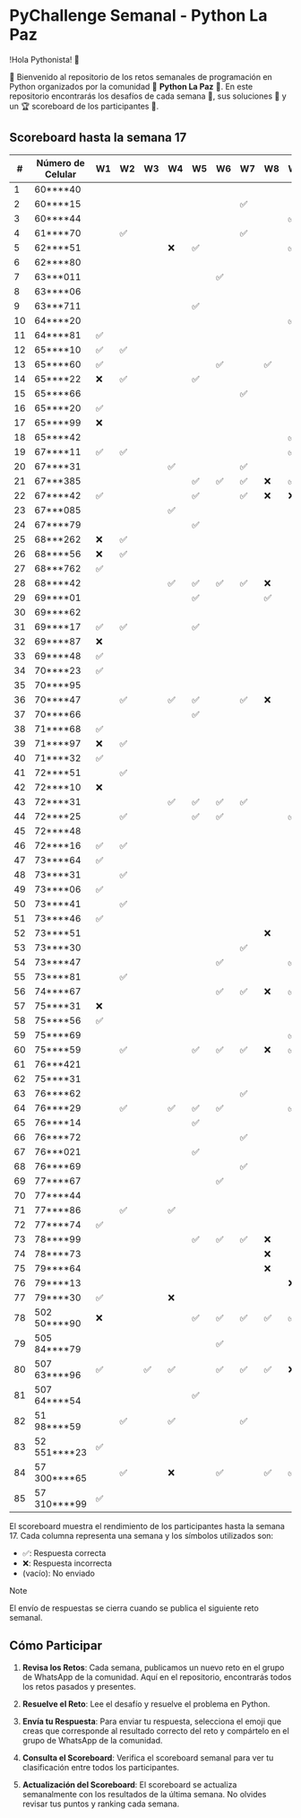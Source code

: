 # PyChallenge Semanal - Python La Paz

!Hola Pythonista! 🐍 

🎉 Bienvenido al repositorio de los retos semanales de programación en Python organizados por la comunidad 🐍 **Python La Paz** 🚀. En este repositorio encontrarás los desafíos de cada semana 📅, sus soluciones 📝 y un 🏆 scoreboard de los participantes 🎯.

## Scoreboard hasta la semana 17

| #  | Número de Celular | W1 | W2 | W3 | W4 | W5 | W6 | W7 | W8 | W9 | W10| W11| W12| W13| W14| W15| W16| W17| Score|
|----|-------------------|----|----|----|----|----|----|----|----|----|----|----|----|----|----|----|----|----|------|
| 1  | 60****40          |    |    |    |    |    |    |    |    |    |    |    |    |    |    |    |    | ✅ | 1    |
| 2  | 60****15          |    |    |    |    |    |    | ✅ |    |    |    |    |    |    |    |    |    |    | 1    |
| 3  | 60****44          |    |    |    |    |    |    |    |    | ✅ |    |    |    |    |    |    |    |    | 1    |
| 4  | 61****70          |    | ✅ |    |    |    |    | ✅ |    |    |    |    |    |    |    |    |    |    | 2    |
| 5  | 62****51          |    |    |    | ❌ | ✅ |    |    |    | ✅ | ✅ | ✅ | ✅ | ✅ | ✅ | ❌ | ❌ | ✅ | 8    |
| 6  | 62****80          |    |    |    |    |    |    |    |    |    |    |    |    | ✅ |    |    |    | ✅ | 2    |
| 7  | 63***011          |    |    |    |    |    | ✅ |    |    |    |    |    |    |    |    |    |    |    | 1    |
| 8  | 63****06          |    |    |    |    |    |    |    |    |    |    |    |    |    | ✅ |    |    |    | 1    |
| 9  | 63***711          |    |    |    |    | ✅ |    |    |    |    |    |    |    |    |    |    |    |    | 1    |
| 10  | 64****20          |    |    |    |    |    |    |    |    | ✅ |    |    |    |    |    |    |    |    | 1    |
| 11  | 64****81          | ✅ |    |    |    |    |    |    |    |    |    |    |    |    |    |    |    |    | 1    |
| 12  | 65****10          | ✅ | ✅ |    |    |    |    |    |    |    |    |    |    |    |    |    |    | ✅ | 3    |
| 13 | 65****60          | ✅ |    |    |    |    | ✅ |    | ✅ |    |    |    |    | ✅ |    |    |    | ✅ | 5    |
| 14 | 65****22          | ❌ | ✅ |    |    | ✅ |    |    |    |    |    |    |    | ✅ | ✅ |    |    | ✅ | 5    |
| 15 | 65****66          |    |    |    |    |    |    | ✅ |    |    |    |    |    |    |    |    |    |    | 1    |
| 16 | 65****20          | ✅ |    |    |    |    |    |    |    |    |    |    |    |    |    |    |    |    | 1    |
| 17 | 65****99          | ❌ |    |    |    |    |    |    |    |    |    |    |    |    |    |    |    |    | 0    |
| 18 | 65****42          |    |    |    |    |    |    |    |    | ✅ |    |    |    |    |    | ✅ |    |    | 2    |
| 19 | 67****11          | ✅ | ✅ |    |    |    |    |    |    | ✅ |    | ✅ |    | ✅ |    |    | ❌ |    | 5    |
| 20 | 67****31          |    |    |    | ✅ |    |    | ✅ |    |    |    |    |    |    |    |    |    |    | 2    |
| 21 | 67***385          |    |    |    |    | ✅ | ✅ | ✅ | ❌ | ✅ |    | ✅ |    |    |    |    |    |    | 5    |
| 22 | 67****42          | ✅ |    |    |    | ✅ |    | ✅ | ❌ | ❌ |    | ✅ |    |    |    |    | ❌ | ✅ | 5    |
| 23 | 67***085          |    |    |    | ✅ |    |    |    |    |    |    |    |    |    |    |    |    |    | 1    |
| 24 | 67****79          |    |    |    |    | ✅ |    |    |    |    |    |    |    |    |    |    |    |    | 1    |
| 25 | 68***262          | ❌ | ✅ |    |    |    |    |    |    |    |    |    |    |    |    |    |    |    | 1    |
| 26 | 68****56          | ❌ | ✅ |    |    |    |    |    |    |    |    |    |    |    |    |    |    |    | 1    |
| 27 | 68***762          | ✅ |    |    |    |    |    |    |    |    |    |    |    |    |    |    |    |    | 1    |
| 28 | 68****42          |    |    |    | ✅ | ✅ | ✅ | ✅ | ❌ |    |    |    |    |    |    |    |    |    | 4    |
| 29 | 69****01          |    |    |    |    | ✅ |    |    | ✅ |    |    |    |    |    |    |    |    |    | 2    |
| 30 | 69****62          |    |    |    |    |    |    |    |    |    |    |    |    |    |    |    | ✅ |    | 1    |
| 31 | 69****17          | ✅ | ✅ |    |    | ✅ |    |    |    |    |    |    |    |    |    |    |    |    | 3    |
| 32 | 69****87          | ❌ |    |    |    |    |    |    |    |    |    |    |    |    |    |    |    |    | 0    |
| 33 | 69****48          | ✅ |    |    |    |    |    |    |    |    |    |    |    |    |    |    |    |    | 1    |
| 34 | 70****23          | ✅ |    |    |    |    |    |    |    |    |    |    |    |    |    |    |    |    | 1    |
| 35 | 70****95          |    |    |    |    |    |    |    |    |    |    |    |    |    |    |    |    | ✅ | 1    |
| 36 | 70****47          |    | ✅ |    | ✅ | ✅ |    | ✅ | ❌ |    |    |    |    |    |    |    |    |    | 4    |
| 37 | 70****66          |    |    |    |    | ✅ |    |    |    |    |    |    |    |    |    |    |    |    | 1    |
| 38 | 71****68          | ✅ |    |    |    |    |    |    |    |    |    |    |    |    |    |    | ❌ | ✅ | 2    |
| 39 | 71****97          | ❌ | ✅ |    |    |    |    |    |    |    |    |    | ✅ |    |    |    |    |    | 2    |
| 40 | 71****32          | ✅ |    |    |    |    |    |    |    |    |    |    |    |    |    |    |    |    | 1    |
| 41 | 72****51          |    | ✅ |    |    |    |    |    |    |    |    |    |    |    |    |    |    |    | 1    |
| 42 | 72****10          | ❌ |    |    |    |    |    |    |    |    |    |    |    |    |    |    |    |    | 0    |
| 43 | 72****31          |    |    |    | ✅ | ✅ | ✅ | ✅ |    |    |    |    |    |    |    |    |    |    | 4    |
| 44 | 72****25          |    | ✅ |    |    | ✅ | ✅ |    |    | ✅ |    |    |    | ✅ |    | ❌ |    |    | 5    |
| 45 | 72****48          |    |    |    |    |    |    |    |    |    | ✅ | ✅ |    |    |    |    | ✅ |    | 3    |
| 46 | 72****16          | ✅ | ✅ |    |    |    |    |    |    |    |    |    |    |    |    |    |    |    | 2    |
| 47 | 73****64          | ✅ |    |    |    |    |    |    |    |    |    |    |    |    |    |    |    |    | 1    |
| 48 | 73****31          |    | ✅ |    |    |    |    |    |    |    |    |    |    |    |    |    |    |    | 1    |
| 49 | 73****06          | ✅ |    |    |    |    |    |    |    |    |    |    |    |    |    |    |    |    | 1    |
| 50 | 73****41          |    | ✅ |    |    |    |    |    |    |    |    |    |    |    |    |    |    |    | 1    |
| 51 | 73****46          | ✅ |    |    |    |    |    |    |    |    |    |    |    |    |    |    |    |    | 1    |
| 52 | 73****51          |    |    |    |    |    |    |    | ❌ |    |    |    |    |    |    |    |    |    | 0    |
| 53 | 73****30          |    |    |    |    |    |    | ✅ |    |    |    |    |    |    |    |    |    |    | 1    |
| 54 | 73****47          |    |    |    |    |    | ✅ |    |    | ✅ |    |    |    | ✅ |    |    |    |    | 3    |
| 55 | 73****81          |    | ✅ |    |    |    |    |    |    |    |    |    |    |    |    |    |    |    | 1    |
| 56 | 74****67          |    |    |    |    |    | ✅ | ✅ | ❌ | ✅ |    | ✅ | ✅ | ✅ | ✅ | ❌ | ❌ | ✅ | 8    |
| 57 | 75****31          | ❌ |    |    |    |    |    |    |    |    |    |    |    |    |    |    |    |    | 0    |
| 58 | 75****56          | ✅ |    |    |    |    |    |    |    |    |    |    |    |    |    |    |    |    | 1    |
| 59 | 75****69          |    |    |    |    |    |    |    |    | ✅ |    |    |    |    |    |    |    | ✅ | 2    |
| 60 | 75****59          |    | ✅ |    |    | ✅ | ✅ | ✅ | ❌ | ✅ | ✅ | ✅ |    | ✅ | ✅ |    |    | ✅ | 10   |
| 61 | 76***421          |    |    |    |    |    |    |    |    |    |    |    |    |    |    |    |    | ✅ | 1    |
| 62 | 75****31          |    |    |    |    |    |    |    |    |    |    |    |    |    |    |    |    | ✅ | 1    |
| 63 | 76****62          |    |    |    |    |    |    | ✅ |    |    |    |    |    |    | ✅ |    |    |    | 2    |
| 64 | 76****29          |    | ✅ |    | ✅ | ✅ | ✅ |    |    | ✅ |    | ✅ | ✅ | ✅ | ✅ | ❌ | ❌ | ✅ | 10   |
| 65 | 76****14          |    |    |    |    | ✅ |    |    |    |    |    |    |    |    |    |    |    |    | 1    |
| 66 | 76****72          |    |    |    |    |    |    | ✅ |    |    |    |    |    |    |    |    |    |    | 1    |
| 67 | 76***021          |    |    |    |    | ✅ |    |    |    |    |    |    |    |    | ✅ |    |    |    | 2    |
| 68 | 76****69          |    |    |    |    |    |    | ✅ |    |    |    |    |    |    |    |    |    |    | 1    |
| 69 | 77****67          |    |    |    |    |    | ✅ |    |    |    |    |    |    | ✅ |    |    |    |    | 2    |
| 70 | 77****44          |    |    |    |    |    |    |    |    |    |    |    |    |    |    |    | ✅ |    | 1    |
| 71 | 77****86          |    | ✅ |    | ✅ |    |    |    |    |    |    |    |    | ✅ |    |    |    |    | 3    |
| 72 | 77****74          | ✅ |    |    |    |    |    |    |    |    |    |    |    |    |    |    |    |    | 1    |
| 73 | 78****99          |    |    |    |    | ✅ | ✅ | ✅ | ❌ |    |    |    |    |    |    |    |    |    | 3    |
| 74 | 78****73          |    |    |    |    |    |    |    | ❌ |    |    |    |    | ✅ |    |    |    |    | 1    |
| 75 | 79****64          |    |    |    |    |    |    |    | ❌ |    |    |    |    |    |    |    |    |    | 0    |
| 76 | 79****13          |    |    |    |    |    |    |    |    | ❌ |    |    |    |    |    |    |    |    | 0    |
| 77 | 79****30          | ✅ |    |    | ❌ |    |    |    |    |    |    |    |    |    |    |    |    |    | 1    |
| 78 | 502 50****90      | ❌ |    |    |    | ✅ | ✅ | ✅ | ✅ | ✅ | ✅ | ✅ |    | ✅ | ✅ | ✅ | ✅ | ✅ | 12   |
| 79 | 505 84****79      |    |    |    |    |    | ✅ |    |    |    |    |    |    |    |    |    |    |    | 1    |
| 80 | 507 63****96      | ✅ |    | ✅ | ✅ |    | ✅ | ✅ | ✅ | ❌ |    |    | ✅ | ✅ | ✅ |    | ❌ | ✅ | 10   |
| 81 | 507 64****54      |    |    |    |    | ✅ |    |    |    |    |    |    |    |    |    |    |    | ✅ | 2    |
| 82 | 51 98****59       |    | ✅ |    | ✅ |    |    | ✅ |    |    |    |    |    |    |    |    |    |    | 3    |
| 83 | 52 551****23      | ✅ |    |    |    |    |    |    |    |    |    |    |    |    |    |    |    |    | 1    |
| 84 | 57 300****65      |    | ✅ |    | ❌ |    | ✅ |    | ✅ | ✅ |    |    |    |    |    |    |    |    | 4    |
| 85 | 57 310****99      | ✅ |    |    |    |    |    |    |    |    |    |    | ✅ | ✅ | ✅ |    |    |    | 4    |

El scoreboard muestra el rendimiento de los participantes hasta la semana 17. Cada columna representa una semana y los símbolos utilizados son:

- ✅: Respuesta correcta
- ❌: Respuesta incorrecta
- (vacío): No enviado


> [!NOTE]
> El envío de respuestas se cierra cuando se publica el siguiente reto semanal.


## Cómo Participar

1. **Revisa los Retos**: Cada semana, publicamos un nuevo reto en el grupo de WhatsApp de la comunidad. Aquí en el repositorio, encontrarás todos los retos pasados y presentes.

2. **Resuelve el Reto**: Lee el desafío y resuelve el problema en Python.

3. **Envía tu Respuesta**: Para enviar tu respuesta, selecciona el emoji que creas que corresponde al resultado correcto del reto y compártelo en el grupo de WhatsApp de la comunidad.

4. **Consulta el Scoreboard**: Verifica el scoreboard semanal para ver tu clasificación entre todos los participantes.

5. **Actualización del Scoreboard**: El scoreboard se actualiza semanalmente con los resultados de la última semana. No olvides revisar tus puntos y ranking cada semana.
